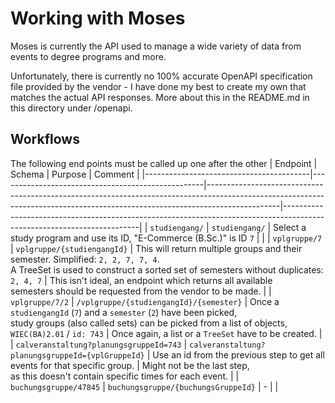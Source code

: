 # Working with Moses

Moses is currently the API used to manage a wide variety of data from events to degree programs and
more.

Unfortunately, there is currently no 100% accurate OpenAPI specification file provided by the
vendor - I have done my best to create my own that matches the actual API responses. More about this
in the README.md in this directory under /openapi.

## Workflows

The following end points must be called up one after the other
| Endpoint                                | Schema                                            | Purpose                                                                                                                                                                      | Comment                                                                                                                |
|-----------------------------------------|---------------------------------------------------|------------------------------------------------------------------------------------------------------------------------------------------------------------------------------|------------------------------------------------------------------------------------------------------------------------|
| `studiengang/`                          | `studiengang/`                                    | Select a study program and use its ID, "E-Commerce (B.Sc.)" is ID `7`                                                                                                        |                                                                                                                        |
| `vplgruppe/7`                           | `vplgruppe/{studiengangId}`                       | This will return multiple groups and their semester. Simplified: `2, 2, 7, 7, 4`. <br>A TreeSet is used to construct a sorted set of semesters without duplicates: `2, 4, 7` | This isn't ideal, an endpoint which returns all available<br>semesters should be requested from the vendor to be made. |
| `vplgruppe/7/2`                         | `/vplgruppe/{studiengangId}/{semester}`           | Once a `studiengangId` (`7`) and a `semester` (`2`) have been picked, <br>study groups (also called sets) can be picked from a list of objects, `WIEC(BA)2.01` / `id: 743`   | Once again, a list or a `TreeSet` have to be created.                                                                  |
| `calveranstaltung?planungsgruppeId=743` | `calveranstaltung?planungsgruppeId={vplGruppeId}` | Use an id from the previous step to get all events for that specific group.                                                                                                  | Might not be the last step, <br>as this doesn't contain specific times for each event.                                 |
| `buchungsgruppe/47845`                  | `buchungsgruppe/{buchungsGruppeId}`               | -                                                                                                                                                                            |                                                                                                                        |